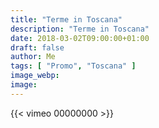 ```yaml
---
title: "Terme in Toscana"
description: "Terme in Toscana"
date: 2018-03-02T09:00:00+01:00
draft: false
author: Me
tags: [ "Promo", "Toscana" ]
image_webp:
image:
---
```


{{< vimeo 00000000 >}}
